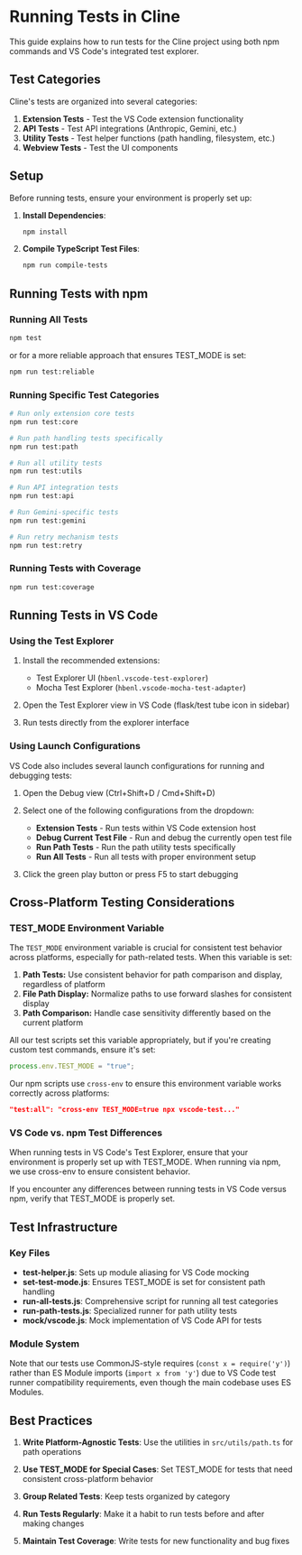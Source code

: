# Running Tests in Cline

This guide explains how to run tests for the Cline project using both npm commands and VS Code's integrated test explorer.

## Test Categories

Cline's tests are organized into several categories:

1. **Extension Tests** - Test the VS Code extension functionality
2. **API Tests** - Test API integrations (Anthropic, Gemini, etc.)
3. **Utility Tests** - Test helper functions (path handling, filesystem, etc.)
4. **Webview Tests** - Test the UI components

## Setup

Before running tests, ensure your environment is properly set up:

1. **Install Dependencies**:
   ```bash
   npm install
   ```

2. **Compile TypeScript Test Files**:
   ```bash
   npm run compile-tests
   ```

## Running Tests with npm

### Running All Tests

```bash
npm test
```
or for a more reliable approach that ensures TEST_MODE is set:
```bash
npm run test:reliable
```

### Running Specific Test Categories

```bash
# Run only extension core tests
npm run test:core

# Run path handling tests specifically
npm run test:path

# Run all utility tests
npm run test:utils

# Run API integration tests
npm run test:api

# Run Gemini-specific tests
npm run test:gemini

# Run retry mechanism tests
npm run test:retry
```

### Running Tests with Coverage

```bash
npm run test:coverage
```

## Running Tests in VS Code

### Using the Test Explorer

1. Install the recommended extensions:
   - Test Explorer UI (`hbenl.vscode-test-explorer`)
   - Mocha Test Explorer (`hbenl.vscode-mocha-test-adapter`)

2. Open the Test Explorer view in VS Code (flask/test tube icon in sidebar)

3. Run tests directly from the explorer interface

### Using Launch Configurations

VS Code also includes several launch configurations for running and debugging tests:

1. Open the Debug view (Ctrl+Shift+D / Cmd+Shift+D)

2. Select one of the following configurations from the dropdown:
   - **Extension Tests** - Run tests within VS Code extension host
   - **Debug Current Test File** - Run and debug the currently open test file
   - **Run Path Tests** - Run the path utility tests specifically
   - **Run All Tests** - Run all tests with proper environment setup

3. Click the green play button or press F5 to start debugging

## Cross-Platform Testing Considerations

### TEST_MODE Environment Variable

The `TEST_MODE` environment variable is crucial for consistent test behavior across platforms, especially for path-related tests. When this variable is set:

1. **Path Tests:** Use consistent behavior for path comparison and display, regardless of platform
2. **File Path Display:** Normalize paths to use forward slashes for consistent display
3. **Path Comparison:** Handle case sensitivity differently based on the current platform

All our test scripts set this variable appropriately, but if you're creating custom test commands, ensure it's set:

```js
process.env.TEST_MODE = "true";
```

Our npm scripts use `cross-env` to ensure this environment variable works correctly across platforms:

```json
"test:all": "cross-env TEST_MODE=true npx vscode-test..."
```

### VS Code vs. npm Test Differences

When running tests in VS Code's Test Explorer, ensure that your environment is properly set up with TEST_MODE. When running via npm, we use cross-env to ensure consistent behavior.

If you encounter any differences between running tests in VS Code versus npm, verify that TEST_MODE is properly set.

## Test Infrastructure

### Key Files

- **test-helper.js**: Sets up module aliasing for VS Code mocking
- **set-test-mode.js**: Ensures TEST_MODE is set for consistent path handling
- **run-all-tests.js**: Comprehensive script for running all test categories
- **run-path-tests.js**: Specialized runner for path utility tests
- **mock/vscode.js**: Mock implementation of VS Code API for tests

### Module System

Note that our tests use CommonJS-style requires (`const x = require('y')`) rather than ES Module imports (`import x from 'y'`) due to VS Code test runner compatibility requirements, even though the main codebase uses ES Modules.

## Best Practices

1. **Write Platform-Agnostic Tests**: Use the utilities in `src/utils/path.ts` for path operations

2. **Use TEST_MODE for Special Cases**: Set TEST_MODE for tests that need consistent cross-platform behavior

3. **Group Related Tests**: Keep tests organized by category

4. **Run Tests Regularly**: Make it a habit to run tests before and after making changes

5. **Maintain Test Coverage**: Write tests for new functionality and bug fixes 